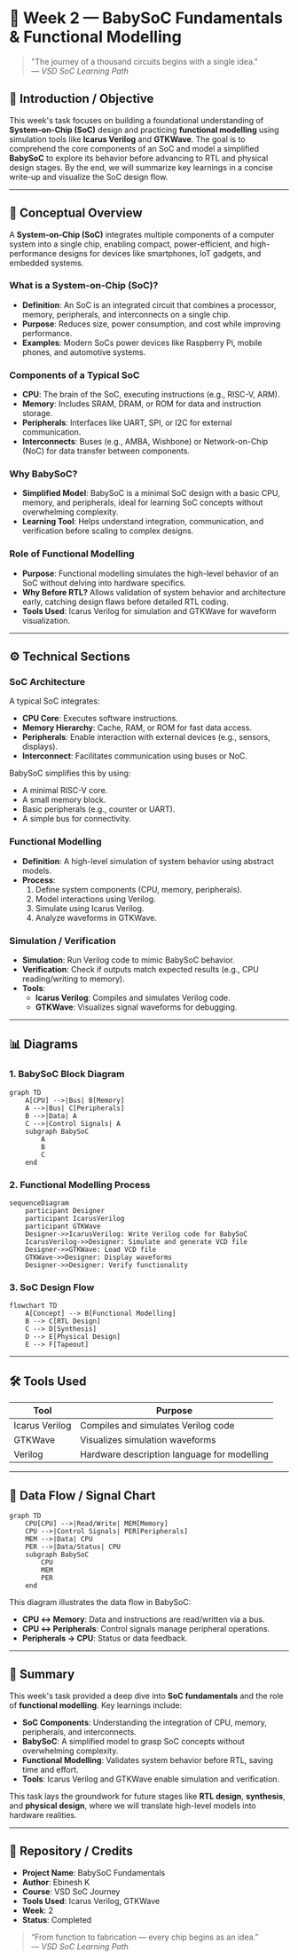 # 🧩 Week 2 — BabySoC Fundamentals & Functional Modelling

> "The journey of a thousand circuits begins with a single idea."  
> — *VSD SoC Learning Path*

## 🚀 Introduction / Objective

This week's task focuses on building a foundational understanding of **System-on-Chip (SoC)** design and practicing **functional modelling** using simulation tools like **Icarus Verilog** and **GTKWave**. The goal is to comprehend the core components of an SoC and model a simplified **BabySoC** to explore its behavior before advancing to RTL and physical design stages. By the end, we will summarize key learnings in a concise write-up and visualize the SoC design flow.

---

## 🧠 Conceptual Overview

A **System-on-Chip (SoC)** integrates multiple components of a computer system into a single chip, enabling compact, power-efficient, and high-performance designs for devices like smartphones, IoT gadgets, and embedded systems.

### What is a System-on-Chip (SoC)?
- **Definition**: An SoC is an integrated circuit that combines a processor, memory, peripherals, and interconnects on a single chip.
- **Purpose**: Reduces size, power consumption, and cost while improving performance.
- **Examples**: Modern SoCs power devices like Raspberry Pi, mobile phones, and automotive systems.

### Components of a Typical SoC
- **CPU**: The brain of the SoC, executing instructions (e.g., RISC-V, ARM).
- **Memory**: Includes SRAM, DRAM, or ROM for data and instruction storage.
- **Peripherals**: Interfaces like UART, SPI, or I2C for external communication.
- **Interconnects**: Buses (e.g., AMBA, Wishbone) or Network-on-Chip (NoC) for data transfer between components.

### Why BabySoC?
- **Simplified Model**: BabySoC is a minimal SoC design with a basic CPU, memory, and peripherals, ideal for learning SoC concepts without overwhelming complexity.
- **Learning Tool**: Helps understand integration, communication, and verification before scaling to complex designs.

### Role of Functional Modelling
- **Purpose**: Functional modelling simulates the high-level behavior of an SoC without delving into hardware specifics.
- **Why Before RTL?** Allows validation of system behavior and architecture early, catching design flaws before detailed RTL coding.
- **Tools Used**: Icarus Verilog for simulation and GTKWave for waveform visualization.

---

## ⚙️ Technical Sections

### SoC Architecture
A typical SoC integrates:
- **CPU Core**: Executes software instructions.
- **Memory Hierarchy**: Cache, RAM, or ROM for fast data access.
- **Peripherals**: Enable interaction with external devices (e.g., sensors, displays).
- **Interconnect**: Facilitates communication using buses or NoC.

BabySoC simplifies this by using:
- A minimal RISC-V core.
- A small memory block.
- Basic peripherals (e.g., counter or UART).
- A simple bus for connectivity.

### Functional Modelling
- **Definition**: A high-level simulation of system behavior using abstract models.
- **Process**:
  1. Define system components (CPU, memory, peripherals).
  2. Model interactions using Verilog.
  3. Simulate using Icarus Verilog.
  4. Analyze waveforms in GTKWave.

### Simulation / Verification
- **Simulation**: Run Verilog code to mimic BabySoC behavior.
- **Verification**: Check if outputs match expected results (e.g., CPU reading/writing to memory).
- **Tools**:
  - **Icarus Verilog**: Compiles and simulates Verilog code.
  - **GTKWave**: Visualizes signal waveforms for debugging.

---

## 📊 Diagrams

### 1. BabySoC Block Diagram
```mermaid
graph TD
    A[CPU] -->|Bus| B[Memory]
    A -->|Bus| C[Peripherals]
    B -->|Data| A
    C -->|Control Signals| A
    subgraph BabySoC
        A
        B
        C
    end
```

### 2. Functional Modelling Process
```mermaid
sequenceDiagram
    participant Designer
    participant IcarusVerilog
    participant GTKWave
    Designer->>IcarusVerilog: Write Verilog code for BabySoC
    IcarusVerilog->>Designer: Simulate and generate VCD file
    Designer->>GTKWave: Load VCD file
    GTKWave->>Designer: Display waveforms
    Designer->>Designer: Verify functionality
```

### 3. SoC Design Flow
```mermaid
flowchart TD
    A[Concept] --> B[Functional Modelling]
    B --> C[RTL Design]
    C --> D[Synthesis]
    D --> E[Physical Design]
    E --> F[Tapeout]
```

---

## 🛠️ Tools Used

| Tool            | Purpose                                      |
|-----------------|----------------------------------------------|
| Icarus Verilog  | Compiles and simulates Verilog code          |
| GTKWave         | Visualizes simulation waveforms              |
| Verilog         | Hardware description language for modelling  |

---

## 🔌 Data Flow / Signal Chart

```mermaid
graph TD
    CPU[CPU] -->|Read/Write| MEM[Memory]
    CPU -->|Control Signals| PER[Peripherals]
    MEM -->|Data| CPU
    PER -->|Data/Status| CPU
    subgraph BabySoC
        CPU
        MEM
        PER
    end
```

This diagram illustrates the data flow in BabySoC:
- **CPU ↔ Memory**: Data and instructions are read/written via a bus.
- **CPU ↔ Peripherals**: Control signals manage peripheral operations.
- **Peripherals → CPU**: Status or data feedback.

---

## 📝 Summary

This week's task provided a deep dive into **SoC fundamentals** and the role of **functional modelling**. Key learnings include:
- **SoC Components**: Understanding the integration of CPU, memory, peripherals, and interconnects.
- **BabySoC**: A simplified model to grasp SoC concepts without overwhelming complexity.
- **Functional Modelling**: Validates system behavior before RTL, saving time and effort.
- **Tools**: Icarus Verilog and GTKWave enable simulation and verification.

This task lays the groundwork for future stages like **RTL design**, **synthesis**, and **physical design**, where we will translate high-level models into hardware realities.

---

## 📂 Repository / Credits

- **Project Name**: BabySoC Fundamentals
- **Author**: Ebinesh K
- **Course**: VSD SoC Journey
- **Tools Used**: Icarus Verilog, GTKWave
- **Week**: 2
- **Status**: Completed

> “From function to fabrication — every chip begins as an idea.”  
> — *VSD SoC Learning Path*
